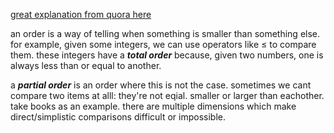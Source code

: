 [great explanation from quora here](https://www.quora.com/How-can-you-explain-partial-order-and-total-order-in-simple-terms) 

an order is a way of telling when something is smaller than something else. for example, given some integers, we can use operators like $\leq$  to compare them. these integers have a ***total order*** because, given two numbers, one is always less than or equal to another. 

a ***partial order*** is an order where this is not the case. sometimes we cant compare two items at alll: they're not eqial. smaller or larger than eachother. take books as an example. there are multiple dimensions which make direct/simplistic comparisons difficult or impossible. 